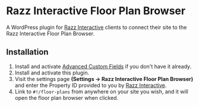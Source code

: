 # Razz Interactive Floor Plan Browser

A WordPress plugin for [Razz Interactive](http://razzinteractive.com) clients to connect their site to the Razz Interactive Floor Plan Browser.

## Installation
1. Install and activate [Advanced Custom Fields](https://www.advancedcustomfields.com/) if you don't have it already.
2. Install and activate this plugin.
3. Visit the settings page **(Settings -> Razz Interactive Floor Plan Browser)** and enter the Property ID provided to you by [Razz Interactive](http://razzinteractive.com).
4. Link to `#!/floor-plans` from anywhere on your site you wish, and it will open the floor plan browser when clicked.
